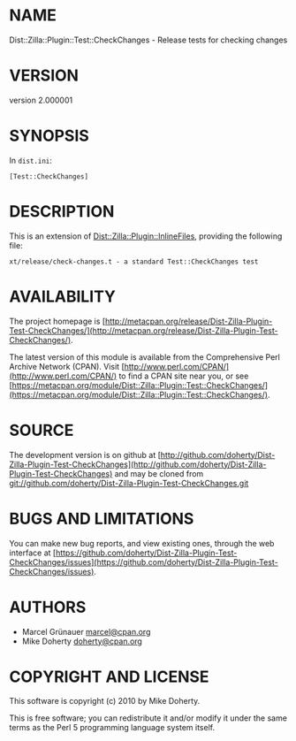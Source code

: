# NAME

Dist::Zilla::Plugin::Test::CheckChanges - Release tests for checking changes

# VERSION

version 2.000001

# SYNOPSIS

In `dist.ini`:

    [Test::CheckChanges]

# DESCRIPTION

This is an extension of [Dist::Zilla::Plugin::InlineFiles](http://search.cpan.org/perldoc?Dist::Zilla::Plugin::InlineFiles), providing the
following file:

    xt/release/check-changes.t - a standard Test::CheckChanges test

# AVAILABILITY

The project homepage is [http://metacpan.org/release/Dist-Zilla-Plugin-Test-CheckChanges/](http://metacpan.org/release/Dist-Zilla-Plugin-Test-CheckChanges/).

The latest version of this module is available from the Comprehensive Perl
Archive Network (CPAN). Visit [http://www.perl.com/CPAN/](http://www.perl.com/CPAN/) to find a CPAN
site near you, or see [https://metacpan.org/module/Dist::Zilla::Plugin::Test::CheckChanges/](https://metacpan.org/module/Dist::Zilla::Plugin::Test::CheckChanges/).

# SOURCE

The development version is on github at [http://github.com/doherty/Dist-Zilla-Plugin-Test-CheckChanges](http://github.com/doherty/Dist-Zilla-Plugin-Test-CheckChanges)
and may be cloned from [git://github.com/doherty/Dist-Zilla-Plugin-Test-CheckChanges.git](git://github.com/doherty/Dist-Zilla-Plugin-Test-CheckChanges.git)

# BUGS AND LIMITATIONS

You can make new bug reports, and view existing ones, through the
web interface at [https://github.com/doherty/Dist-Zilla-Plugin-Test-CheckChanges/issues](https://github.com/doherty/Dist-Zilla-Plugin-Test-CheckChanges/issues).

# AUTHORS

- Marcel Grünauer <marcel@cpan.org>
- Mike Doherty <doherty@cpan.org>

# COPYRIGHT AND LICENSE

This software is copyright (c) 2010 by Mike Doherty.

This is free software; you can redistribute it and/or modify it under
the same terms as the Perl 5 programming language system itself.
